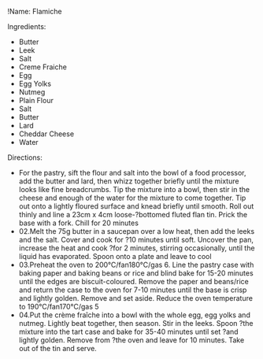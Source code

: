 !Name: Flamiche

Ingredients:
- Butter
- Leek
- Salt
- Creme Fraiche
- Egg
- Egg Yolks
- Nutmeg
- Plain Flour
- Salt
- Butter
- Lard
- Cheddar Cheese
- Water

Directions:
- For the pastry, sift the flour and salt into the bowl of a food processor, add the butter and lard, then whizz together briefly until the mixture looks like fine breadcrumbs. Tip the mixture into a bowl, then stir in the cheese and enough of the water for the mixture to come together. Tip out onto a lightly floured surface and knead briefly until smooth. Roll out thinly and line a 23cm x 4cm loose-?bottomed fluted flan tin. Prick the base with a fork. Chill for 20 minutes
- 02.Melt the 75g butter in a saucepan over a low heat, then add the leeks and the salt. Cover and cook for ?10 minutes until soft. Uncover the pan, increase the heat and cook ?for 2 minutes, stirring occasionally, until the liquid has evaporated. Spoon onto a plate and leave to cool
- 03.Preheat the oven to 200°C/fan180°C/gas 6. Line the pastry case with baking paper and baking beans or rice and blind bake for 15-20 minutes until the edges are biscuit-coloured. Remove the paper and beans/rice and return the case to the oven for 7-10 minutes until the base is crisp and lightly golden. Remove and set aside. Reduce the oven temperature to 190°C/fan170°C/gas 5
- 04.Put the crème fraîche into a bowl with the whole egg, egg yolks and nutmeg. Lightly beat together, then season. Stir in the leeks. Spoon ?the mixture into the tart case and bake for 35-40 minutes until set ?and lightly golden. Remove from ?the oven and leave for 10 minutes. Take out of the tin and serve.
